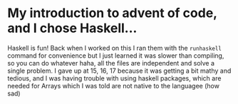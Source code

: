 # My introduction to advent of code, and I  chose Haskell...

Haskell is fun! Back when I worked on this I ran them with the `runhaskell` command for convenience but I just learned it was slower than compiling, so you can do whatever haha, all the files are independent and solve a single problem. 
I gave up at 15, 16, 17 because it was getting a bit mathy and tedious, and I was having trouble with using haskell packages, which are needed for Arrays which I was told are not native to the languagee (how sad)
